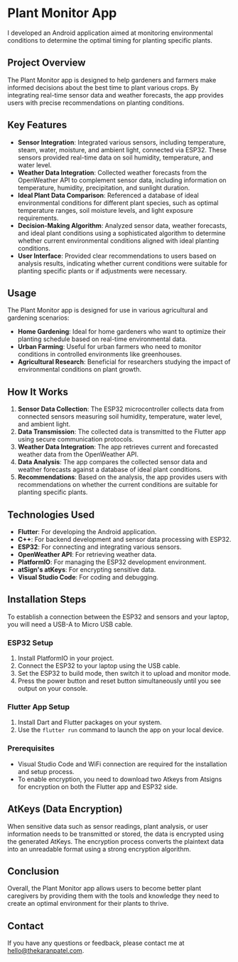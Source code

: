 # Plant Monitor App

I developed an Android application aimed at monitoring environmental conditions to determine the optimal timing for planting specific plants.

## Project Overview

The Plant Monitor app is designed to help gardeners and farmers make informed decisions about the best time to plant various crops. By integrating real-time sensor data and weather forecasts, the app provides users with precise recommendations on planting conditions.

## Key Features

- **Sensor Integration**: Integrated various sensors, including temperature, steam, water, moisture, and ambient light, connected via ESP32. These sensors provided real-time data on soil humidity, temperature, and water level.
- **Weather Data Integration**: Collected weather forecasts from the OpenWeather API to complement sensor data, including information on temperature, humidity, precipitation, and sunlight duration.
- **Ideal Plant Data Comparison**: Referenced a database of ideal environmental conditions for different plant species, such as optimal temperature ranges, soil moisture levels, and light exposure requirements.
- **Decision-Making Algorithm**: Analyzed sensor data, weather forecasts, and ideal plant conditions using a sophisticated algorithm to determine whether current environmental conditions aligned with ideal planting conditions.
- **User Interface**: Provided clear recommendations to users based on analysis results, indicating whether current conditions were suitable for planting specific plants or if adjustments were necessary.

## Usage

The Plant Monitor app is designed for use in various agricultural and gardening scenarios:

- **Home Gardening**: Ideal for home gardeners who want to optimize their planting schedule based on real-time environmental data.
- **Urban Farming**: Useful for urban farmers who need to monitor conditions in controlled environments like greenhouses.
- **Agricultural Research**: Beneficial for researchers studying the impact of environmental conditions on plant growth.

## How It Works

1. **Sensor Data Collection**: The ESP32 microcontroller collects data from connected sensors measuring soil humidity, temperature, water level, and ambient light.
2. **Data Transmission**: The collected data is transmitted to the Flutter app using secure communication protocols.
3. **Weather Data Integration**: The app retrieves current and forecasted weather data from the OpenWeather API.
4. **Data Analysis**: The app compares the collected sensor data and weather forecasts against a database of ideal plant conditions.
5. **Recommendations**: Based on the analysis, the app provides users with recommendations on whether the current conditions are suitable for planting specific plants.

## Technologies Used

- **Flutter**: For developing the Android application.
- **C++**: For backend development and sensor data processing with ESP32.
- **ESP32**: For connecting and integrating various sensors.
- **OpenWeather API**: For retrieving weather data.
- **PlatformIO**: For managing the ESP32 development environment.
- **atSign's atKeys**: For encrypting sensitive data.
- **Visual Studio Code**: For coding and debugging.

## Installation Steps

To establish a connection between the ESP32 and sensors and your laptop, you will need a USB-A to Micro USB cable.

### ESP32 Setup

1. Install PlatformIO in your project.
2. Connect the ESP32 to your laptop using the USB cable.
3. Set the ESP32 to build mode, then switch it to upload and monitor mode.
4. Press the power button and reset button simultaneously until you see output on your console.

### Flutter App Setup

1. Install Dart and Flutter packages on your system.
2. Use the `flutter run` command to launch the app on your local device.

### Prerequisites

- Visual Studio Code and WiFi connection are required for the installation and setup process.
- To enable encryption, you need to download two Atkeys from Atsigns for encryption on both the Flutter app and ESP32 side.

## AtKeys (Data Encryption)

When sensitive data such as sensor readings, plant analysis, or user information needs to be transmitted or stored, the data is encrypted using the generated AtKeys. The encryption process converts the plaintext data into an unreadable format using a strong encryption algorithm.

## Conclusion

Overall, the Plant Monitor app allows users to become better plant caregivers by providing them with the tools and knowledge they need to create an optimal environment for their plants to thrive.

## Contact

If you have any questions or feedback, please contact me at hello@thekaranpatel.com.

